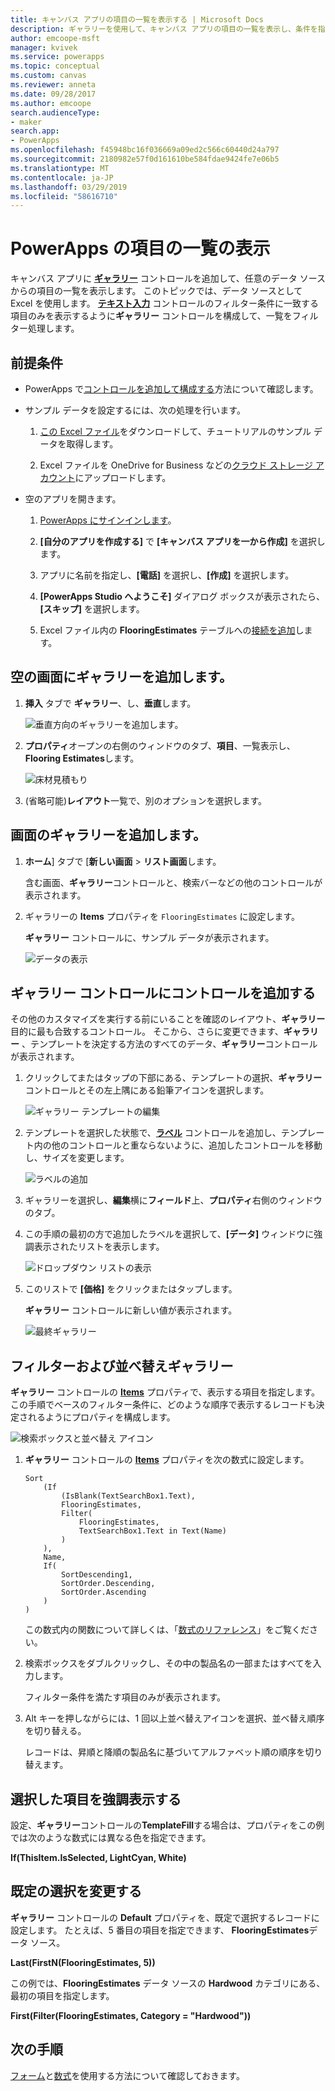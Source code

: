 ```yaml
---
title: キャンバス アプリの項目の一覧を表示する | Microsoft Docs
description: ギャラリーを使用して、キャンバス アプリの項目の一覧を表示し、条件を指定して一覧をフィルター処理します。
author: emcoope-msft
manager: kvivek
ms.service: powerapps
ms.topic: conceptual
ms.custom: canvas
ms.reviewer: anneta
ms.date: 09/28/2017
ms.author: emcoope
search.audienceType:
- maker
search.app:
- PowerApps
ms.openlocfilehash: f45948bc16f036669a09ed2c566c60440d24a797
ms.sourcegitcommit: 2180982e57f0d161610be584fdae9424fe7e06b5
ms.translationtype: MT
ms.contentlocale: ja-JP
ms.lasthandoff: 03/29/2019
ms.locfileid: "58616710"
---
```

# <a name="show-a-list-of-items-in-powerapps"></a>PowerApps の項目の一覧の表示

キャンバス アプリに **[ギャラリー](controls/control-gallery.md)** コントロールを追加して、任意のデータ ソースからの項目の一覧を表示します。 このトピックでは、データ ソースとして Excel を使用します。 **[テキスト入力](controls/control-text-input.md)** コントロールのフィルター条件に一致する項目のみを表示するように**ギャラリー** コントロールを構成して、一覧をフィルター処理します。

## <a name="prerequisites"></a>前提条件

- PowerApps で[コントロールを追加して構成する](add-configure-controls.md)方法について確認します。

- サンプル データを設定するには、次の処理を行います。
    1. [この Excel ファイル](https://az787822.vo.msecnd.net/documentation/get-started-from-data/FlooringEstimates.xlsx)をダウンロードして、チュートリアルのサンプル データを取得します。

    2. Excel ファイルを OneDrive for Business などの[クラウド ストレージ アカウント](connections/cloud-storage-blob-connections.md)にアップロードします。

- 空のアプリを開きます。
    1. [PowerApps にサインインします](http://web.powerapps.com?utm_source=padocs&utm_medium=linkinadoc&utm_campaign=referralsfromdoc)。

    1. **[自分のアプリを作成する]** で **[キャンバス アプリを一から作成]** を選択します。

    1. アプリに名前を指定し、**[電話]** を選択し、**[作成]** を選択します。

    1. **[PowerApps Studio へようこそ]** ダイアログ ボックスが表示されたら、**[スキップ]** を選択します。

    1. Excel ファイル内の **FlooringEstimates** テーブルへの[接続を追加](add-data-connection.md)します。

## <a name="add-a-gallery-to-a-blank-screen"></a>空の画面にギャラリーを追加します。

1. **挿入** タブで **ギャラリー**、し、**垂直**します。

    ![垂直方向のギャラリーを追加します。](./media/add-gallery/gallery-dropdown.png)

1. **プロパティ**オープンの右側のウィンドウのタブ、**項目**、一覧表示し、 **Flooring Estimates**します。

    ![床材見積もり](./media/add-gallery/select-layout.png)

1. (省略可能)**レイアウト**一覧で、別のオプションを選択します。

## <a name="add-a-gallery-in-a-screen"></a>画面のギャラリーを追加します。

1. **ホーム**] タブで [**新しい画面** > **リスト画面**します。

    含む画面、**ギャラリー**コントロールと、検索バーなどの他のコントロールが表示されます。

1. ギャラリーの **Items** プロパティを `FlooringEstimates` に設定します。

    **ギャラリー** コントロールに、サンプル データが表示されます。

    ![データの表示](./media/add-gallery/show-data-default.png)

## <a name="add-a-control-to-the-gallery-control"></a>ギャラリー コントロールにコントロールを追加する
その他のカスタマイズを実行する前にいることを確認のレイアウト、**ギャラリー**目的に最も合致するコントロール。 そこから、さらに変更できます、**ギャラリー** 、テンプレートを決定する方法のすべてのデータ、**ギャラリー**コントロールが表示されます。

1. クリックしてまたはタップの下部にある、テンプレートの選択、**ギャラリー**コントロールとその左上隅にある鉛筆アイコンを選択します。

    ![ギャラリー テンプレートの編集](./media/add-gallery/edit-item.png)

2. テンプレートを選択した状態で、**[ラベル](controls/control-text-box.md)** コントロールを追加し、テンプレート内の他のコントロールと重ならないように、追加したコントロールを移動し、サイズを変更します。

    ![ラベルの追加](./media/add-gallery/add-text-box.png)

3. ギャラリーを選択し、**編集**横に**フィールド**上、**プロパティ**右側のウィンドウのタブ。

4. この手順の最初の方で追加したラベルを選択して、**[データ]** ウィンドウに強調表示されたリストを表示します。

    ![ドロップダウン リストの表示](./media/add-gallery/open-dropdown.png)

5. このリストで **[価格]** をクリックまたはタップします。

    **ギャラリー** コントロールに新しい値が表示されます。

    ![最終ギャラリー](./media/add-gallery/final-gallery.png)

## <a name="filter-and-sort-a-gallery"></a>フィルターおよび並べ替えギャラリー
**ギャラリー** コントロールの **[Items](controls/properties-core.md)** プロパティで、表示する項目を指定します。 この手順でベースのフィルター条件に、どのような順序で表示するレコードも決定されるようにプロパティを構成します。

![検索ボックスと並べ替え アイコン](./media/add-gallery/text-search-box.png)

1. **ギャラリー** コントロールの **[Items](controls/properties-core.md)** プロパティを次の数式に設定します。

    ```powerapps-dot
    Sort
        (If
            (IsBlank(TextSearchBox1.Text),
            FlooringEstimates,
            Filter(
                FlooringEstimates,
                TextSearchBox1.Text in Text(Name)
            )
        ),
        Name,
        If(
            SortDescending1,
            SortOrder.Descending,
            SortOrder.Ascending
        )
    )
    ```

    この数式内の関数について詳しくは、「[数式のリファレンス](formula-reference.md)」をご覧ください。

1. 検索ボックスをダブルクリックし、その中の製品名の一部またはすべてを入力します。

    フィルター条件を満たす項目のみが表示されます。

1. Alt キーを押しながらには、1 回以上並べ替えアイコンを選択、並べ替え順序を切り替える。

    レコードは、昇順と降順の製品名に基づいてアルファベット順の順序を切り替えます。

## <a name="highlight-the-selected-item"></a>選択した項目を強調表示する
設定、**ギャラリー**コントロールの**TemplateFill**する場合は、プロパティをこの例では次のような数式には異なる色を指定できます。

**If(ThisItem.IsSelected, LightCyan, White)**

## <a name="change-the-default-selection"></a>既定の選択を変更する
**ギャラリー** コントロールの **Default** プロパティを、既定で選択するレコードに設定します。 たとえば、5 番目の項目を指定できます、 **FlooringEstimates**データ ソース。

**Last(FirstN(FlooringEstimates, 5))**

この例では、**FlooringEstimates** データ ソースの **Hardwood** カテゴリにある、最初の項目を指定します。

**First(Filter(FlooringEstimates, Category = "Hardwood"))**

## <a name="next-steps"></a>次の手順
[フォーム](working-with-forms.md)と[数式](working-with-formulas.md)を使用する方法について確認しておきます。
